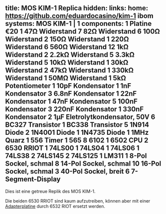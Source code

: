 title: MOS KIM-1 Replica
hidden:
links:
    home: https://github.com/eduardocasino/kim-1
    ibom
systems:
    MOS KIM-1 | 1
components:
    1 Platine €20
    1 47Ω Widerstand
    7 82Ω Widerstand
    6 100Ω Widerstand
    2 150Ω Widerstand
    1 220Ω Widerstand
    6 560Ω Widerstand
    12 1kΩ Widerstand
    2 2.2kΩ Widerstand
    5 3.3kΩ Widerstand
    5 10kΩ Widerstand
    1 30kΩ Widerstand
    2 47kΩ Widerstand
    1 330kΩ Widerstand
    1 50MΩ Widerstand
    1 5kΩ Potentiometer
    1 10pF Kondensator
    1 1nF Kondensator
    3 6.8nF Kondensator
    1 22nF Kondensator
    1 47nF Kondensator
    5 100nF Kondensator
    3 220nF Kondensator
    1 330nF Kondensator
    2 1µF Eletrolytkondensator, 50V
    6 BC327 Transistor
    1 BC338 Transistor
    5 1N914 Diode
    2 1N4001 Diode
    1 1N4735 Diode
    1 1MHz Quarz
    1 556 Timer
    1 565
    8 6102
    1 6502 CPU
    2 6530 RRIOT
    1 74LS00
    1 74LS04
    1 74LS06
    1 74LS38
    2 74LS145
    2 74LS125
    1 LM311
    1 8-Pol Sockel, schmal
    8 14-Pol Sockel, schmal
    10 16-Pol Sockel, schmal
    3 40-Pol Sockel, breit
    6 7-Segment-Display
--- 
Dies ist eine getreue Replik des MOS KIM-1.

Die beiden 6530 RRIOT sind kaum aufzutreiben, können aber mit einer [Adapterplatine](../KIM-1-RIOT-Adapter/) durch 6532 RIOT ersetzt werden.
